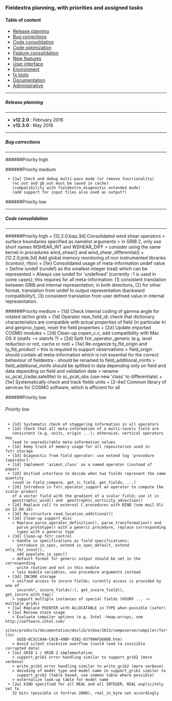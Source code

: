 ### Fieldextra planning, with priorities and assigned tasks

#### Table of content
* [Release planning](#release)
* [Bug corrections](#bug)
* [Code consolidation](#code_consolidation)
* [Code optimization](#code_optimization)
* [Feature consolidation](#feature_consolidation)
* [New features](#new_feature)
* [User interface](#interface)
* [Environment](#environment)
* [fx tools](#fxtool)
* [Documentation](#docu)
* [Administrative](#admin)


---
##### Release planning <a name="release"></a>
---

* **v12.2.0** : February 2016
* **v12.3.0** : May 2016

---
##### Bug corrections <a name="bug"></a>
---

######Priority high

######Priority medium

     + [1w] Check and debug multi-pass mode (or remove functionality)
       (nc_out and gb_out must be saved in cache)
       (compatibility with fieldextra.diagnostic extended mode)
       (add support for input files also used as output?)

######Priority low

---
##### Code consolidation <a name="code_consolidation"></a>
---

######Priority high
     + [12.2.0;bap;3d] Consolidated wind shear operators
       > surface boundaries specified as namelist arguments
       > in GRIB 2, only use short names WSHEAR_INT and WSHEAR_DIFF
       > consider using the same kernel in procedures wind_shear() and
         wind_shear_differential()
     + [12.2.0;jmb;3d] Add global memory monitoring of non instrumented libraries (icontool, rttov)
     + [1w] Consolidated usage of meta-information undef value
       > Define iundef (rundef) as the smallest integer (real) which can be represented
       > Always use iundef for 'undefined' (currently -1 is used in some cases);
         this requires for all meta-information: (1) consistent translation between
         GRIB and internal representation, in both directions, (2) for other format,
         translation from undef to output representation (backward compatibility!),
         (3) consistent translation from user defined value in internal representation.

######Priority medium
    + [1d] Check internal coding of gamma angle for rotated lat/lon grids
    + [1d] Operator new_field_id: check that dictionary characteristics are compatible
      with actual properties of field (in particular tri and genproc_type), reset
      the field properties
    + [2d] Update imported COSMO modules
    + [2d] Clean-up copen_c.c, add compatibility with Mac OS X (statfs --> statvfs ?)
    + [2d] Split fxtr_operator_generic (e.g. level reduction or not, cache or not)
    + [1w] Re-organize ty_fld_origin and ty_fld_product
      > this is required to support observations
          > field_origin should contain all meta-information which is not essential
            for the correct behaviour of fieldextra - should be renamed to
            field_additional_minfo
          > field_additional_minfo should be splitted in data depending only on field
            and data depending on field and validation date
          > rename sc_pcat_{radar,satellite} to sc_pcat_obs (use new 'class' to differentiate)
        + [1w] Systematically check and track fields units
        + [2-4w] Common library of services for COSMO software, which is efficient for all
        

######Priority low
###### Priority low

     + [1d] Systematic check of staggering information in all operators
     + [1d] Check that all meta-information of a multi-levels field are
       consistent (e.g. units, origin ...); otherwise, vertical operators may
       lead to unpredictable meta-information values
     + [1d] Keep track of memory usage for all repositories used in fxtr_storage
     + [1d] Diagnostic from field operator: use extend tag 'procedure [operator]: '
     + [1d] Implement 'azimut_class' as a named operator (instead of poper)
     + [2d] Unified interface to decide when two fields represent the same quantity
       (used in field_compare, get_ic_field, get_fields, ...)
     + [2d] Introduce in fxtr_operator_support an operator to compute the scalar product
       of a vector field with the gradient of a scalar field; use it in
       geostrophic_wind() and  geostrophic_vorticity_advection()
     + [2d] Replace call to external C procedures with BIND (see mail Oli on 22.09.14)
     + [3d] Re-structure read_location_additional()
     + [3d] Clean-up support_misc
       > Replace parse_operator_definition(), parse_transformation() and
         parse_prototype() with a generic procedure, replace corresponding
         types with a generic type
     + [3d] Clean-up fxtr_control
       > handle io specifications as field specifications:
         introduce io_spec, extend io_spec_default, extend only_for_inout(),
         add populate_io_spec()
       > default format for generic output should be set in the corresponding
         write routine and not in this module
       > less module variables, use procedure arguments instead
     + [3d] INCORE storage
       > unified access to incore fields; curently access is provided by one of
         incore%*, incore_fields(:), get_incore_field(), get_incore_with_tag()
       > support multiple instances of special fields (HSURF ... -> multiple grids)
     + [1w] Replace POINTER with ALLOCATABLE in TYPE when possible (safer)
     + [1w] Review stack usage
       > Evaluate compiler options (e.g. Intel -heap-arrays, see http://software.intel.com/
         sites/products/documentation/doclib/stdxe/2013/composerxe/compiler/fortran-lin/
         GUID-0C5CC04A-C8CB-49BF-9382-03799AFD688B.htm)
       > Avoid silent stacksize overflow (could lead to invisible corrupted data)
     + [1w] GRIB 1 / GRIB 2 implementation
       > support_grib1 error handling similar to support_grib2 (more verbose)
       > write_grib1 error handling similar to write_grib2 (more verbose)
       > decoding of model type and model name in support_grib1 similar to
         support_grib2 (table based, use common table where possible)
       > externalize look-up table for model name
     + [2w] KIND specified for all REAL and all INTEGER, REAL explicitely set to
       32 bits (possible in fortran 2008), real_in_byte set accordingly




